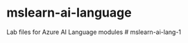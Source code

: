 # mslearn-ai-language
Lab files for Azure AI Language modules
#   m s l e a r n - a i - l a n g - 1  
 